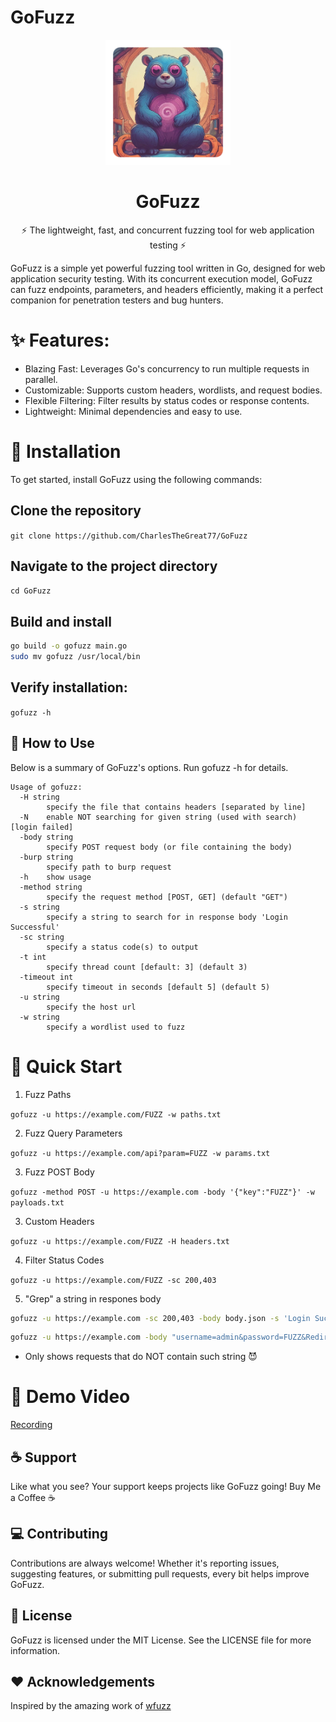 # GoFuzz
<div align="center">
  <img src="assets/logo.png" alt="GoFuzz Logo" width="200" />
  <h1><strong>GoFuzz</strong></h1>
  <p>⚡ The lightweight, fast, and concurrent fuzzing tool for web application testing ⚡</p>
</div>


GoFuzz is a simple yet powerful fuzzing tool written in Go, designed for web application security testing. With its concurrent execution model, GoFuzz can fuzz endpoints, parameters, and headers efficiently, making it a perfect companion for penetration testers and bug hunters.

# ✨ Features:

* Blazing Fast: Leverages Go's concurrency to run multiple requests in parallel.
* Customizable: Supports custom headers, wordlists, and request bodies.
* Flexible Filtering: Filter results by status codes or response contents.
* Lightweight: Minimal dependencies and easy to use.

# 🔧 Installation
To get started, install GoFuzz using the following commands:

## Clone the repository
```git clone https://github.com/CharlesTheGreat77/GoFuzz```

## Navigate to the project directory
```cd GoFuzz```

## Build and install
```bash 
go build -o gofuzz main.go
sudo mv gofuzz /usr/local/bin
```

## Verify installation:

```gofuzz -h```

## 📖 How to Use

Below is a summary of GoFuzz's options. Run gofuzz -h for details.

```
Usage of gofuzz:
  -H string
    	specify the file that contains headers [separated by line]
  -N	enable NOT searching for given string (used with search) [login failed]
  -body string
    	specify POST request body (or file containing the body)
  -burp string
    	specify path to burp request
  -h	show usage
  -method string
    	specify the request method [POST, GET] (default "GET")
  -s string
    	specify a string to search for in response body 'Login Successful'
  -sc string
    	specify a status code(s) to output
  -t int
    	specify thread count [default: 3] (default 3)
  -timeout int
    	specify timeout in seconds [default 5] (default 5)
  -u string
    	specify the host url
  -w string
    	specify a wordlist used to fuzz
```

# 🚀 Quick Start
1. Fuzz Paths

```gofuzz -u https://example.com/FUZZ -w paths.txt```

2. Fuzz Query Parameters

```gofuzz -u https://example.com/api?param=FUZZ -w params.txt```

3. Fuzz POST Body

```gofuzz -method POST -u https://example.com -body '{"key":"FUZZ"}' -w payloads.txt```

3. Custom Headers	

```gofuzz -u https://example.com/FUZZ -H headers.txt```

4. Filter Status Codes	

```gofuzz -u https://example.com/FUZZ -sc 200,403```

5. "Grep" a string in respones body

```bash
gofuzz -u https://example.com -sc 200,403 -body body.json -s 'Login Successful'
```

```bash
gofuzz -u https://example.com -body "username=admin&password=FUZZ&Redir=%2Flogin.html" -s 'Please enter a valid username/password' -N 
```
* Only shows requests that do NOT contain such string 😈


# 🎥 Demo Video
[Recording](https://github.com/user-attachments/assets/4d053735-9290-45e8-963c-14eb9f9221ec)
## ☕ Support

Like what you see? Your support keeps projects like GoFuzz going!
Buy Me a Coffee ☕

## 💻 Contributing

Contributions are always welcome! Whether it's reporting issues, suggesting features, or submitting pull requests, every bit helps improve GoFuzz.

## 📜 License

GoFuzz is licensed under the MIT License. See the LICENSE file for more information.

## ❤️ Acknowledgements

Inspired by the amazing work of <a href="https://github.com/xmendez/wfuzz">wfuzz</a>
